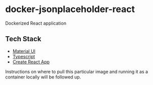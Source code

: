 # docker-jsonplaceholder-react

Dockerized React application

## Tech Stack

- [Material UI](https://material-ui.com/)
- [Typescript](https://www.typescriptlang.org/)
- [Create React App](https://github.com/facebook/create-react-app)

Instructions on where to pull this particular image and running it as a container locally will be followed up.
